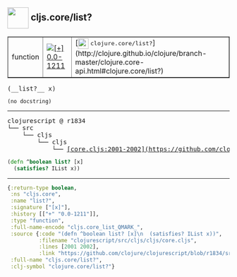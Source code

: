 ## <img width="48px" valign="middle" src="http://i.imgur.com/Hi20huC.png"> cljs.core/list?

 <table border="1">
<tr>
<td>function</td>
<td><a href="https://github.com/cljsinfo/api-refs/tree/0.0-1211"><img valign="middle" alt="[+] 0.0-1211" src="https://img.shields.io/badge/+-0.0--1211-lightgrey.svg"></a> </td>
<td>
[<img height="24px" valign="middle" src="http://i.imgur.com/1GjPKvB.png"> <samp>clojure.core/list?</samp>](http://clojure.github.io/clojure/branch-master/clojure.core-api.html#clojure.core/list?)
</td>
</tr>
</table>

 <samp>
(__list?__ x)<br>
</samp>

```
(no docstring)
```

---

 <pre>
clojurescript @ r1834
└── src
    └── cljs
        └── cljs
            └── <ins>[core.cljs:2001-2002](https://github.com/clojure/clojurescript/blob/r1834/src/cljs/cljs/core.cljs#L2001-L2002)</ins>
</pre>

```clj
(defn ^boolean list? [x]
  (satisfies? IList x))
```


---

```clj
{:return-type boolean,
 :ns "cljs.core",
 :name "list?",
 :signature ["[x]"],
 :history [["+" "0.0-1211"]],
 :type "function",
 :full-name-encode "cljs.core_list_QMARK_",
 :source {:code "(defn ^boolean list? [x]\n  (satisfies? IList x))",
          :filename "clojurescript/src/cljs/cljs/core.cljs",
          :lines [2001 2002],
          :link "https://github.com/clojure/clojurescript/blob/r1834/src/cljs/cljs/core.cljs#L2001-L2002"},
 :full-name "cljs.core/list?",
 :clj-symbol "clojure.core/list?"}

```
